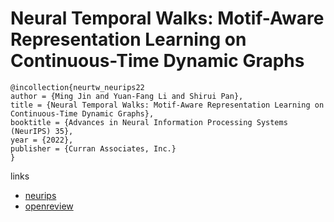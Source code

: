 # Neural Temporal Walks: Motif-Aware Representation Learning on Continuous-Time Dynamic Graphs

```
@incollection{neurtw_neurips22
author = {Ming Jin and Yuan-Fang Li and Shirui Pan},
title = {Neural Temporal Walks: Motif-Aware Representation Learning on Continuous-Time Dynamic Graphs},
booktitle = {Advances in Neural Information Processing Systems (NeurIPS) 35},
year = {2022},
publisher = {Curran Associates, Inc.}
}
```

links
- [neurips](https://nips.cc/Conferences/2022/Schedule?showEvent=53235)
- [openreview](https://openreview.net/forum?id=NqbktPUkZf7)

